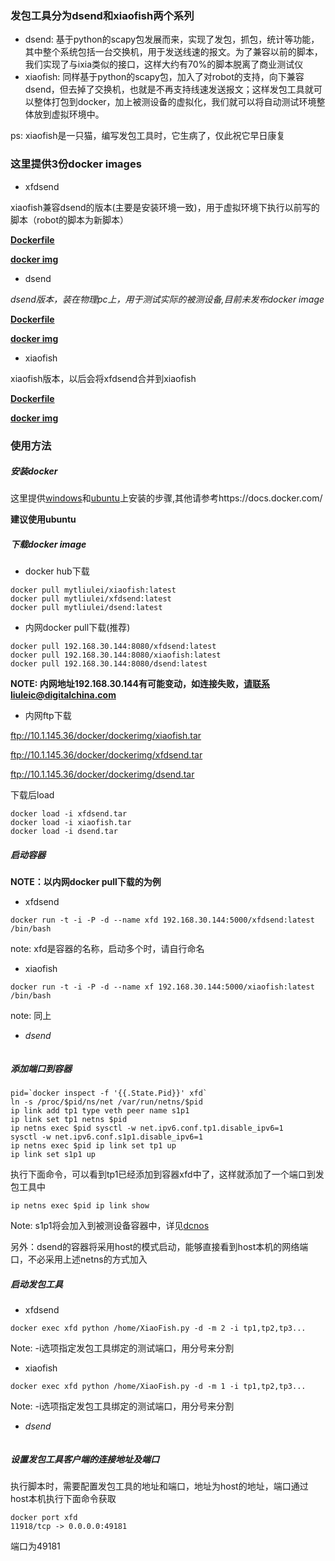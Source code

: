 ### 发包工具分为**dsend**和**xiaofish**两个系列

  * dsend: 基于python的scapy包发展而来，实现了发包，抓包，统计等功能，其中整个系统包括一台交换机，用于发送线速的报文。为了兼容以前的脚本，我们实现了与ixia类似的接口，这样大约有70%的脚本脱离了商业测试仪
  * xiaofish: 同样基于python的scapy包，加入了对robot的支持，向下兼容dsend，但去掉了交换机，也就是不再支持线速发送报文；这样发包工具就可以整体打包到docker，加上被测设备的虚拟化，我们就可以将自动测试环境整体放到虚拟环境中。
  
  ps: xiaofish是一只猫，编写发包工具时，它生病了，仅此祝它早日康复
  
### 这里提供3份docker images
  
  * xfdsend
  
  xiaofish兼容dsend的版本(主要是安装环境一致)，用于虚拟环境下执行以前写的脚本（robot的脚本为新脚本）
  
  **[Dockerfile](../dockerfile/xfdsend/Dockerfile)**
  
  **[docker img](https://registry.hub.docker.com/u/mytliulei/xfdsend/)**
  
  * dsend
  
  *dsend版本，装在物理pc上，用于测试实际的被测设备,目前未发布docker image*
  
  **[Dockerfile]()**
  
  **[docker img]()**
  
  * xiaofish
  
  xiaofish版本，以后会将xfdsend合并到xiaofish
  
  **[Dockerfile](../dockerfile/xiaofish/Dockerfile)**
  
  **[docker img](https://registry.hub.docker.com/u/mytliulei/xiaofish/)**
  
### 使用方法

##### 安装docker

  这里提供[windows](https://docs.docker.com/installation/windows/)和[ubuntu](https://docs.docker.com/installation/ubuntulinux/)上安装的步骤,其他请参考https://docs.docker.com/
  
 **建议使用ubuntu**

##### 下载docker image

 * docker hub下载

```shell
docker pull mytliulei/xiaofish:latest
docker pull mytliulei/xfdsend:latest
docker pull mytliulei/dsend:latest
```

 * 内网docker pull下载(推荐)
```shell
docker pull 192.168.30.144:8080/xfdsend:latest
docker pull 192.168.30.144:8080/xiaofish:latest
docker pull 192.168.30.144:8080/dsend:latest
```
 
 **NOTE: 内网地址192.168.30.144有可能变动，如连接失败，请联系liuleic@digitalchina.com**
 
 * 内网ftp下载

ftp://10.1.145.36/docker/dockerimg/xiaofish.tar

ftp://10.1.145.36/docker/dockerimg/xfdsend.tar
 
ftp://10.1.145.36/docker/dockerimg/dsend.tar

下载后load

```shell
docker load -i xfdsend.tar
docker load -i xiaofish.tar
docker load -i dsend.tar
```

##### 启动容器

 **NOTE：以内网docker pull下载的为例** 
  
 * xfdsend
```shell
docker run -t -i -P -d --name xfd 192.168.30.144:5000/xfdsend:latest /bin/bash
```
 note: xfd是容器的名称，启动多个时，请自行命名

 * xiaofish

```shell
docker run -t -i -P -d --name xf 192.168.30.144:5000/xiaofish:latest /bin/bash
```
 note: 同上

 * *dsend*

```shell

```

##### 添加端口到容器

```shell
pid=`docker inspect -f '{{.State.Pid}}' xfd`
ln -s /proc/$pid/ns/net /var/run/netns/$pid
ip link add tp1 type veth peer name s1p1
ip link set tp1 netns $pid
ip netns exec $pid sysctl -w net.ipv6.conf.tp1.disable_ipv6=1
sysctl -w net.ipv6.conf.s1p1.disable_ipv6=1
ip netns exec $pid ip link set tp1 up
ip link set s1p1 up
```

执行下面命令，可以看到tp1已经添加到容器xfd中了，这样就添加了一个端口到发包工具中
```shell
ip netns exec $pid ip link show
```

 Note: s1p1将会加入到被测设备容器中，详见[dcnos](./dcnos.md)
 
 另外：dsend的容器将采用host的模式启动，能够直接看到host本机的网络端口，不必采用上述netns的方式加入


##### 启动发包工具

 * xfdsend

```shell
docker exec xfd python /home/XiaoFish.py -d -m 2 -i tp1,tp2,tp3...
```
 Note: -i选项指定发包工具绑定的测试端口，用分号来分割
 
 * xiaofish

```shell
docker exec xfd python /home/XiaoFish.py -d -m 1 -i tp1,tp2,tp3...
```
  Note: -i选项指定发包工具绑定的测试端口，用分号来分割
  
  * *dsend*

```shell
``` 
  
##### 设置发包工具客户端的连接地址及端口

 执行脚本时，需要配置发包工具的地址和端口，地址为host的地址，端口通过host本机执行下面命令获取
 ```shell
 docker port xfd
 11918/tcp -> 0.0.0.0:49181
 ```
 端口为49181
 
 
